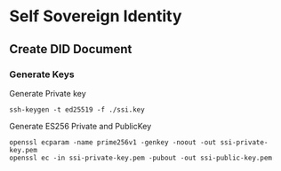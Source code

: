 # Self Sovereign Identity

## Create DID Document

### Generate Keys

Generate Private key
```shell
ssh-keygen -t ed25519 -f ./ssi.key
```


Generate ES256 Private and PublicKey

```shell
openssl ecparam -name prime256v1 -genkey -noout -out ssi-private-key.pem
openssl ec -in ssi-private-key.pem -pubout -out ssi-public-key.pem
```

